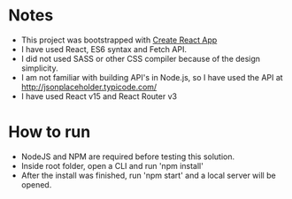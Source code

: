 # Notes

* This project was bootstrapped with [Create React App](https://github.com/facebookincubator/create-react-app)
* I have used React, ES6 syntax and Fetch API.
* I did not used SASS or other CSS compiler because of the design simplicity.
* I am not familiar with building API's in Node.js, so I have used the API at http://jsonplaceholder.typicode.com/
* I have used React v15 and React Router v3

# How to run

* NodeJS and NPM are required before testing this solution.
* Inside root folder, open a CLI and run 'npm install'
* After the install was finished, run 'npm start' and a local server will be opened.
